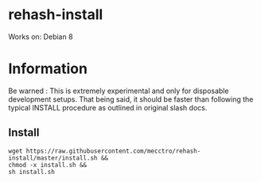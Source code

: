# rehash-install

Works on: Debian 8

# Information
Be warned : This is extremely experimental and only for disposable development setups.
That being said, it should be faster than following the typical INSTALL procedure as outlined in original slash docs.

Install
-----
    wget https://raw.githubusercontent.com/mecctro/rehash-install/master/install.sh &&
    chmod -x install.sh &&
    sh install.sh
